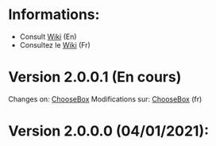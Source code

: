 # Informations:
  - Consult [Wiki](https://github.com/daerlnaxe/DxTBoxCore/wiki) (En)
  - Consultez le [Wiki](https://github.com/daerlnaxe/DxTBoxCore/wiki/Menu---fr) (Fr)

# Version 2.0.0.1 (En cours)
  Changes on: [ChooseBox](https://github.com/daerlnaxe/DxTBoxCore/wiki/https:--github.com-daerlnaxe-DxTBoxCore-wiki-ChooseBox-Changelog)
  Modifications sur: [ChooseBox](https://github.com/daerlnaxe/DxTBoxCore/wiki/ChooseBox-Changelog---fr) (fr)
  
# Version 2.0.0.0 (04/01/2021):

